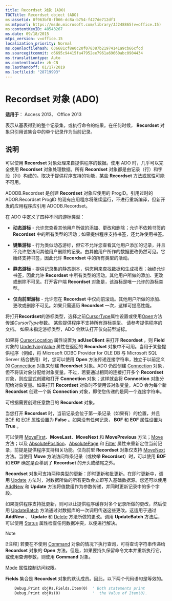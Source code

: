 ```yaml
---
title: Recordset 对象 (ADO)
TOCTitle: Recordset object (ADO)
ms:assetid: 0f963bf8-f066-dc8a-b754-f427de712df1
ms:mtpsurl: https://msdn.microsoft.com/library/JJ248865(v=office.15)
ms:contentKeyID: 48543267
ms.date: 09/18/2015
mtps_version: v=office.15
localization_priority: Normal
ms.openlocfilehash: 636681cf8e0c20f078387b21974141a9cb66cfcd
ms.sourcegitcommit: d6695c94415fa47952ee7961a69660abc0904434
ms.translationtype: Auto
ms.contentlocale: zh-CN
ms.lasthandoff: 01/17/2019
ms.locfileid: "28719993"
---
```

# <a name="recordset-object-ado"></a>Recordset 对象 (ADO)

**适用于**： Access 2013、 Office 2013

表示从基表得到的整个记录集，或执行命令的结果。在任何时候， **Recordset** 对象只引用该集合中的单个记录作为当前记录。

## <a name="remarks"></a>说明

可以使用 **Recordset** 对象处理来自提供程序的数据。使用 ADO 时，几乎可以完全使用 **Recordset** 对象处理数据。所有 **Recordset** 对象都是由记录（行）和字段（列）构成的。取决于提供程序支持的功能，某些 **Recordset** 方法或属性可能不可用。

ADODB.Recordset 是创建 **Recordset** 对象应使用的 ProgID。引用过时的 ADOR.Recordset ProgID 的现有应用程序将继续运行，不进行重新编译，但新开发的应用程序应引用 ADODB.Recordset。

在 ADO 中定义了四种不同的游标类型：

  - **动态游标** - 允许您查看其他用户所做的添加、更改和删除；允许不依赖书签的 **Recordset** 中的所有类型的活动；如果提供程序支持书签，还允许使用书签。

  - **键集游标** - 行为类似动态游标，但它不允许您查看其他用户添加的记录，并且不允许您访问其他用户删除的记录。由其他用户所作的数据更改仍然可见。它始终支持书签，因此允许 **Recordset** 中的所有类型的活动。

  - **静态游标** - 提供记录集的静态副本，供您用来查找数据和生成报表；始终允许书签，因此允许 **Recordset** 中所有类型的活动。其他用户所做的添加、更改或删除不可见。打开客户端 **Recordset** 对象是，该游标是唯一允许的游标类型。

  - **仅向前型游标** - 允许您在 **Recordset** 中仅向前滚动。其他用户所做的添加、更改或删除不可见。如果只需遍历 **Recordset** 一次，这样可提高性能。

将打开**Recordset**的游标类型，选择之前[CursorType](cursortype-property-ado.md)属性设置或使用[Open](open-method-ado-recordset.md)方法传递*CursorType*参数。 某些提供程序不支持所有游标类型。 请参考提供程序的文档。 如果未指定游标类型，ADO 会默认打开仅向前型游标。

如果将 [CursorLocation](cursorlocation-property-ado.md) 属性设置为 **adUseClient** 来打开 **Recordset** ，则 **Field** 对象的 [UnderlyingValue](field-object-ado.md) 属性在返回的 **Recordset** 对象中不可用。当用于某些提供程序（例如，将 Microsoft ODBC Provider for OLE DB 与 Microsoft SQL Server 结合使用）时，您可以使用 **Open** 方法传递连接字符串，独立于以前定义的 [Connection](connection-object-ado.md) 对象来创建 **Recordset** 对象。ADO 仍然创建 [Connection](connection-object-ado.md) 对象，但不将该对象分配给对象变量。不过，若要通过相同的连接打开多个 **Recordset** 对象，则应显式创建和打开 **Connection** 对象；这样就会将 **Connection** 对象分配给对象变量。如果打开 **Recordset** 对象时不使用该对象变量，ADO 会为每个新 **Recordset** 创建一个新 **Connection** 对象，即使您传递的是同一个连接字符串。

可根据需要创建任意数目的 **Recordset** 对象。

当您打开 **Recordset** 时，当前记录会位于第一条记录（如果有）的位置，并且 [BOF](bof-eof-properties-ado.md) 和 [EOF](bof-eof-properties-ado.md) 属性设置为 **False** 。如果没有任何记录， **BOF** 和 **EOF** 属性设置为 **True** 。

可以使用 [MoveFirst](movefirst-movelast-movenext-and-moveprevious-methods-ado.md)、**MoveLast**、**MoveNext** 和 **MovePrevious** 方法；[Move](move-method-ado.md) 方法；以及 [AbsolutePosition](absoluteposition-property-ado.md)、[AbsolutePage](absolutepage-property-ado.md) 和 [Filter](filter-property-ado.md) 属性来重新定位当前记录，前提是提供程序支持相关功能。仅向前型 **Recordset** 对象仅支持 [MoveNext](movefirst-movelast-movenext-and-moveprevious-methods-ado.md) 方法。当使用 **Move** 方法访问每条记录（或枚举 **Recordset**）时，可以使用 **BOF** 和 **EOF** 确定是否移到了 **Recordset** 的开头或结尾之外。

**Recordset** 对象可支持两种类型的更新：即时更新和批更新。在即时更新中，调用 [Update](update-method-ado.md) 方法时，对数据所做的所有更改会立即写入基础数据源。您还可以使用 [AddNew](addnew-method-ado.md) 和 **Update** 方法将值数组作为参数传递，并同时更新记录中的多个字段。

如果提供程序支持批更新，则可以让提供程序缓存对多个记录所做的更改，然后使用 [UpdateBatch](updatebatch-method-ado.md) 方法通过对数据库的一次调用传送这些更改。这适用于通过 **AddNew** 、 **Update** 和 [Delete](delete-method-ado-recordset.md) 方法所做的更改。调用 **UpdateBatch** 方法后，可以使用 [Status](status-property-ado-recordset.md) 属性检查任何数据冲突，以便进行解决。

> [!NOTE]
> [!注释] 若要在不使用 [Command](command-object-ado.md) 对象的情况下执行查询，可将查询字符串传递给 **Recordset** 对象的 **Open** 方法。但是，如果要持久保留命令文本并重新执行它，或使用查询参数，则使用 **Command** 对象。

[Mode](mode-property-ado.md) 属性控制访问权限。

**Fields** 集合是 **Recordset** 对象的默认成员。因此，以下两个代码语句是等效的。

```vb
    Debug.Print objRs.Fields.Item(0)  ' Both statements print 
    Debug.Print objRs(0)              '  the Value of Item(0).
```
